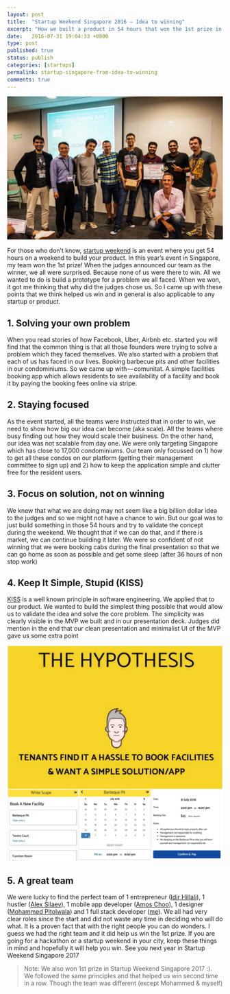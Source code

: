 ```yaml
---
layout: post
title:  "Startup Weekend Singapore 2016 — Idea to winning"
excerpt: "How we built a product in 54 hours that won the 1st prize in Startup Weekend Singapore 2016"
date:   2016-07-31 19:04:33 +0800
type: post
published: true
status: publish
categories: [startups]
permalink: startup-singapore-from-idea-to-winning
comments: true
---
```


![winning-team](/assets/post-images/20160731/cover.jpeg)

For those who don’t know, [startup weekend](https://startupweekend.org/) is an event where you get 54 hours on a weekend to build your product. In this year’s event in Singapore, my team won the 1st prize! When the judges announced our team as the winner, we all were surprised. Because none of us were there to win. All we wanted to do is build a prototype for a problem we all faced. When we won, it got me thinking that why did the judges chose us. So I came up with these points that we think helped us win and in general is also applicable to any startup or product.

## 1. Solving your own problem
When you read stories of how Facebook, Uber, Airbnb etc. started you will find that the common thing is that all those founders were trying to solve a problem which they faced themselves. We also started with a problem that each of us has faced in our lives. Booking barbecue pits and other facilities in our condominiums. So we came up with — comunitat. A simple facilities booking app which allows residents to see availability of a facility and book it by paying the booking fees online via stripe.

## 2. Staying focused
As the event started, all the teams were instructed that in order to win, we need to show how big our idea can become (aka scale). All the teams where busy finding out how they would scale their business. On the other hand, our idea was not scalable from day one. We were only targeting Singapore which has close to 17,000 condominiums. Our team only focussed on 1) how to get all these condos on our platform (getting their management committee to sign up) and 2) how to keep the application simple and clutter free for the resident users.

## 3. Focus on solution, not on winning
We knew that what we are doing may not seem like a big billion dollar idea to the judges and so we might not have a chance to win. But our goal was to just build something in those 54 hours and try to validate the concept during the weekend. We thought that if we can do that, and if there is market, we can continue building it later. We were so confident of not winning that we were booking cabs during the final presentation so that we can go home as soon as possible and get some sleep (after 36 hours of non stop work)

## 4. Keep It Simple, Stupid (KISS)
[KISS](https://en.wikipedia.org/wiki/KISS_principle) is a well known principle in software engineering. We applied that to our product. We wanted to build the simplest thing possible that would allow us to validate the idea and solve the core problem. The simplicity was clearly visible in the MVP we built and in our presentation deck. Judges did mention in the end that our clean presentation and minimalist UI of the MVP gave us some extra point

![product](/assets/post-images/20160731/product.jpeg)

## 5. A great team
We were lucky to find the perfect team of 1 entrepreneur ([Idir Hillali](https://www.linkedin.com/in/idirh/)), 1 hustler ([Alex Silaev](https://www.linkedin.com/in/alexsilaev/)), 1 mobile app developer ([Amos Choo](https://www.linkedin.com/in/amos-choo-82baa9b1/)), 1 designer ([Mohammed Pitolwala](https://www.linkedin.com/in/mohammedsp/)) and 1 full stack developer ([me](https://www.linkedin.com/in/tahernd)). We all had very clear roles since the start and did not waste any time in deciding who will do what. It is a proven fact that with the right people you can do wonders. I guess we had the right team and it did help us win the 1st prize.
If you are going for a hackathon or a startup weekend in your city, keep these things in mind and hopefully it will help you win. See you next year in Startup Weekend Singapore 2017

> Note: We also won 1st prize in Startup Weekend Singapore 2017 :). We followed the same principles and that helped us win second time in a row. Though the team was different (except Mohammed & myself)